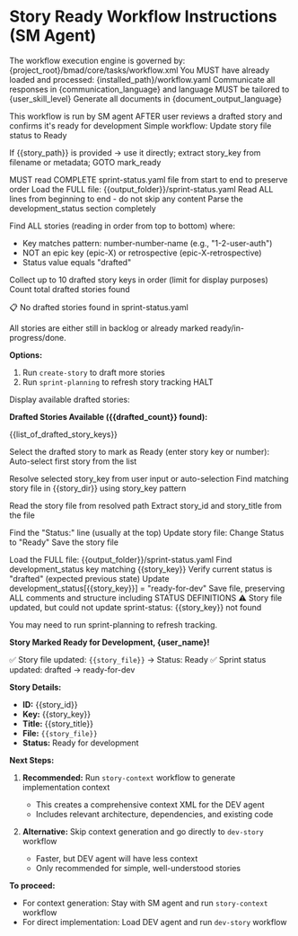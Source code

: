 # Story Ready Workflow Instructions (SM Agent)

<critical>The workflow execution engine is governed by: {project_root}/bmad/core/tasks/workflow.xml</critical>
<critical>You MUST have already loaded and processed: {installed_path}/workflow.yaml</critical>
<critical>Communicate all responses in {communication_language} and language MUST be tailored to {user_skill_level}</critical>
<critical>Generate all documents in {document_output_language}</critical>

<workflow>

<critical>This workflow is run by SM agent AFTER user reviews a drafted story and confirms it's ready for development</critical>
<critical>Simple workflow: Update story file status to Ready</critical>

<step n="1" goal="Find drafted story to mark ready" tag="sprint-status">

<action>If {{story_path}} is provided → use it directly; extract story_key from filename or metadata; GOTO mark_ready</action>

<critical>MUST read COMPLETE sprint-status.yaml file from start to end to preserve order</critical>
<action>Load the FULL file: {{output_folder}}/sprint-status.yaml</action>
<action>Read ALL lines from beginning to end - do not skip any content</action>
<action>Parse the development_status section completely</action>

<action>Find ALL stories (reading in order from top to bottom) where:

- Key matches pattern: number-number-name (e.g., "1-2-user-auth")
- NOT an epic key (epic-X) or retrospective (epic-X-retrospective)
- Status value equals "drafted"
  </action>

<action>Collect up to 10 drafted story keys in order (limit for display purposes)</action>
<action>Count total drafted stories found</action>

<check if="no drafted stories found">
  <output>📋 No drafted stories found in sprint-status.yaml

All stories are either still in backlog or already marked ready/in-progress/done.

**Options:**

1. Run `create-story` to draft more stories
2. Run `sprint-planning` to refresh story tracking
   </output>
   <action>HALT</action>
   </check>

<action>Display available drafted stories:

**Drafted Stories Available ({{drafted_count}} found):**

{{list_of_drafted_story_keys}}

</action>

<ask if="{{non_interactive}} == false">Select the drafted story to mark as Ready (enter story key or number):</ask>
<action if="{{non_interactive}} == true">Auto-select first story from the list</action>

<action>Resolve selected story_key from user input or auto-selection</action>
<action>Find matching story file in {{story_dir}} using story_key pattern</action>

<anchor id="mark_ready" />

<action>Read the story file from resolved path</action>
<action>Extract story_id and story_title from the file</action>

<action>Find the "Status:" line (usually at the top)</action>
<action>Update story file: Change Status to "Ready"</action>
<action>Save the story file</action>
</step>

<step n="2" goal="Update sprint status to ready-for-dev" tag="sprint-status">
<action>Load the FULL file: {{output_folder}}/sprint-status.yaml</action>
<action>Find development_status key matching {{story_key}}</action>
<action>Verify current status is "drafted" (expected previous state)</action>
<action>Update development_status[{{story_key}}] = "ready-for-dev"</action>
<action>Save file, preserving ALL comments and structure including STATUS DEFINITIONS</action>

<check if="story key not found in file">
  <output>⚠️ Story file updated, but could not update sprint-status: {{story_key}} not found

You may need to run sprint-planning to refresh tracking.
</output>
</check>

</step>

<step n="3" goal="Confirm completion to user">

<output>**Story Marked Ready for Development, {user_name}!**

✅ Story file updated: `{{story_file}}` → Status: Ready
✅ Sprint status updated: drafted → ready-for-dev

**Story Details:**

- **ID:** {{story_id}}
- **Key:** {{story_key}}
- **Title:** {{story_title}}
- **File:** `{{story_file}}`
- **Status:** Ready for development

**Next Steps:**

1. **Recommended:** Run `story-context` workflow to generate implementation context
   - This creates a comprehensive context XML for the DEV agent
   - Includes relevant architecture, dependencies, and existing code

2. **Alternative:** Skip context generation and go directly to `dev-story` workflow
   - Faster, but DEV agent will have less context
   - Only recommended for simple, well-understood stories

**To proceed:**

- For context generation: Stay with SM agent and run `story-context` workflow
- For direct implementation: Load DEV agent and run `dev-story` workflow

</step>

</workflow>
